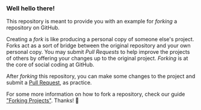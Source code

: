 ### Well hello there!

This repository is meant to provide you with an example for *forking* a repository on GitHub.

Creating a *fork* is like producing a personal copy of someone else's project. Forks act as a sort of bridge between the original repository and your own personal copy. You may submit *Pull Requests* to help improve the projects of others by offering your changes up to the original project. *Forking* is at the core of social coding at GitHub.

After *forking* this repository, you can make some changes to the project and submit a [Pull Request](https://github.com/octocat/Spoon-Knife/pulls), as practice.

For some more information on how to fork a repository, check our guide ["Forking Projects"](http://guides.github.com/overviews/forking/). Thanks! :sparkling_heart:
